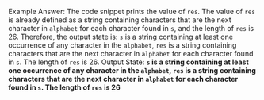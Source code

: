 Example Answer:
The code snippet prints the value of `res`. The value of `res` is already defined as a string containing characters that are the next character in `alphabet` for each character found in `s`, and the length of `res` is 26. Therefore, the output state is: `s` is a string containing at least one occurrence of any character in the `alphabet`, `res` is a string containing characters that are the next character in `alphabet` for each character found in `s`. The length of `res` is 26.
Output State: **`s` is a string containing at least one occurrence of any character in the `alphabet`, `res` is a string containing characters that are the next character in `alphabet` for each character found in `s`. The length of `res` is 26**